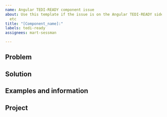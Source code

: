 ```yaml
---
name: Angular TEDI-READY component issue
about: Use this template if the issue is on the Angular TEDI-READY side, bug, enhancement
  etc
title: "[Component_name]:"
labels: tedi-ready
assignees: mart-sessman

---
```


## Problem

## Solution

## Examples and information

## Project
